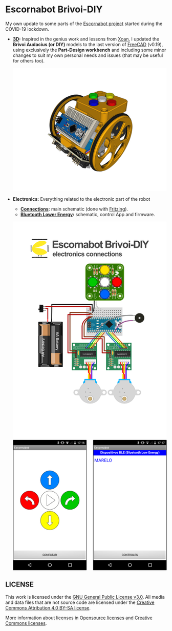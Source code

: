 # Escornabot Brivoi-DIY
My own update to some parts of the [Escornabot project](https://github.com/escornabot) started during the COVID-19 lockdown.

* **[3D](3D/):** Inspired in the genius work and lessons from [Xoan](https://github.com/xoan?tab=repositories&q=escornabot), I updated the **Brivoi Audacius (or DIY)** models to the last version of [FreeCAD](https://freecadweb.org) (v0.19), using exclusively the **Part-Design workbench** and including some minor changes to suit my own personal needs and issues (that may be useful for others too).

    ![Escornabot](3D/escornabot.png)

* **Electronics:** Everything related to the electronic part of the robot
    * **[Connections](electronics/connections/):** main schematic (done with [Fritzing](https://fritzing.org)).
    * **[Bluetooth Lower Energy](electronics/bluetooth/):** schematic, control App and firmware.

    ![Connections](electronics/connections/connections.svg)
    ![BluetoothApp](electronics/bluetooth/control-app/mobile.png)


## LICENSE

This work is licensed under the [GNU General Public License v3.0](LICENSE-GPLV30). All media and data files that are not source code are licensed under the [Creative Commons Attribution 4.0 BY-SA license](LICENSE-CCBYSA40).

More information about licenses in [Opensource licenses](https://opensource.org/licenses/) and [Creative Commons licenses](https://creativecommons.org/licenses/).
